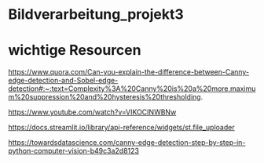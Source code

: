# Bildverarbeitung_projekt3

# wichtige Resourcen 
https://www.quora.com/Can-you-explain-the-difference-between-Canny-edge-detection-and-Sobel-edge-detection#:~:text=Complexity%3A%20Canny%20is%20a%20more,maximum%20suppression%20and%20hysteresis%20thresholding.

https://www.youtube.com/watch?v=VIKOCINWBNw

https://docs.streamlit.io/library/api-reference/widgets/st.file_uploader

https://towardsdatascience.com/canny-edge-detection-step-by-step-in-python-computer-vision-b49c3a2d8123
